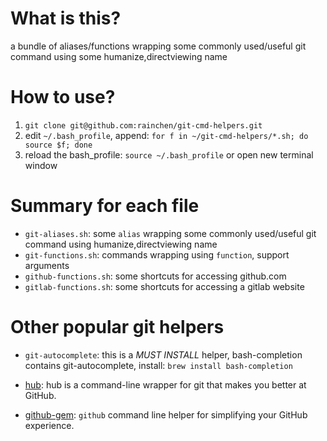 # What is this?
a bundle of aliases/functions wrapping some commonly used/useful git command using some humanize,directviewing name

# How to use?
1. `git clone git@github.com:rainchen/git-cmd-helpers.git`
2. edit `~/.bash_profile`, append:
    `for f in ~/git-cmd-helpers/*.sh; do source $f; done`
3. reload the bash_profile: `source ~/.bash_profile` or open new terminal window

# Summary for each file
* `git-aliases.sh`: some `alias` wrapping some commonly used/useful git command using humanize,directviewing name
* `git-functions.sh`: commands wrapping using `function`, support arguments
* `github-functions.sh`: some shortcuts for accessing github.com
* `gitlab-functions.sh`: some shortcuts for accessing a gitlab website

# Other popular git helpers

* `git-autocomplete`: this is a *MUST INSTALL* helper, bash-completion contains git-autocomplete, install: `brew install bash-completion`

* [hub](https://hub.github.com/): hub is a command-line wrapper for git that makes you better at GitHub.

* [github-gem](https://github.com/defunkt/github-gem): `github` command line helper for simplifying your GitHub experience. 
